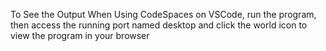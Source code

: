 To See the Output When Using CodeSpaces on VSCode, run the program, then access the running port named desktop and click the world icon to view the program in your browser
